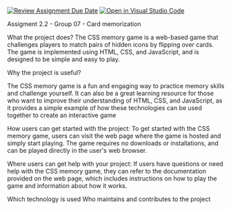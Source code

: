 [![Review Assignment Due Date](https://classroom.github.com/assets/deadline-readme-button-24ddc0f5d75046c5622901739e7c5dd533143b0c8e959d652212380cedb1ea36.svg)](https://classroom.github.com/a/LlYauwvp)
[![Open in Visual Studio Code](https://classroom.github.com/assets/open-in-vscode-718a45dd9cf7e7f842a935f5ebbe5719a5e09af4491e668f4dbf3b35d5cca122.svg)](https://classroom.github.com/online_ide?assignment_repo_id=10907831&assignment_repo_type=AssignmentRepo)

Assigment 2.2 - Group 07 - Card memorization

What the project does? The CSS memory game is a web-based game that 
challenges players to match pairs of hidden icons by flipping over cards. 
The game is implemented using HTML, CSS, and JavaScript, and is designed 
to be simple and easy to play.

Why the project is useful?

The CSS memory game is a fun and engaging way to practice memory skills 
and challenge yourself. It can also be a great learning resource for those 
who want to improve their understanding of HTML, CSS, and JavaScript, as 
it provides a simple example of how these technologies can be used 
together to create an interactive game

How users can get started with the project: To get started with the CSS memory game, users can visit the web page where the game is hosted and simply start playing. The game requires no downloads or installations, and can be played directly in the user's web browser.

Where users can get help with your project: If users have questions or need help with the CSS memory game, they can refer to the documentation provided on the web page, which includes instructions on how to play the game and information about how it works. 

Which technology is used
Who maintains and contributes to the project